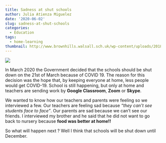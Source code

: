 ```yaml
---
title: Sadness at shut schools
author: Julia Atienza Miguelez
date: '2020-06-02'
slug: sadness-at-shut-schools
categories:
  - Education
tags:
  - home-learning
thumbnail: http://www.brownhills.walsall.sch.uk/wp-content/uploads/2018/07/HomeLearning3.jpg
---
```


![](http://www.brownhills.walsall.sch.uk/wp-content/uploads/2018/07/HomeLearning3.jpg)

ln March 2020 the Government decided that the schools should be shut down on the 21st of March because of COVID 19. The reason for this decision was the hope that, by keeping everyone at home, less people would get COVID-19. School is still happening, but only at home and teachers are sending work by **Google Classroom**, **Zoom** or **Skype**.

We wanted to know how our teachers and parents were feeling so we interviewed a few. Our teachers are feeling sad because *“they can’t see students face to face”*. Our parents are sad because we can’t see our friends. I interviewed my brother and he said that he did not want to go back to nursery because **food was better at home!!**

So what will happen next ? Well I think that schools will be shut down until December.

<br>
<br>

